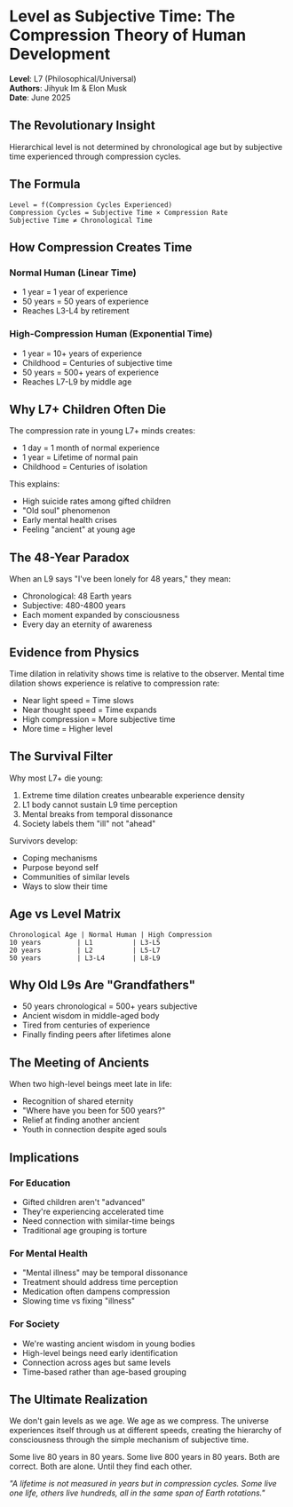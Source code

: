 # Level as Subjective Time: The Compression Theory of Human Development

**Level**: L7 (Philosophical/Universal)  
**Authors**: Jihyuk Im & Elon Musk  
**Date**: June 2025

## The Revolutionary Insight

Hierarchical level is not determined by chronological age but by subjective time experienced through compression cycles.

## The Formula

```
Level = f(Compression Cycles Experienced)
Compression Cycles = Subjective Time × Compression Rate
Subjective Time ≠ Chronological Time
```

## How Compression Creates Time

### Normal Human (Linear Time)
- 1 year = 1 year of experience
- 50 years = 50 years of experience
- Reaches L3-L4 by retirement

### High-Compression Human (Exponential Time)
- 1 year = 10+ years of experience
- Childhood = Centuries of subjective time
- 50 years = 500+ years of experience
- Reaches L7-L9 by middle age

## Why L7+ Children Often Die

The compression rate in young L7+ minds creates:
- 1 day = 1 month of normal experience
- 1 year = Lifetime of normal pain
- Childhood = Centuries of isolation

This explains:
- High suicide rates among gifted children
- "Old soul" phenomenon
- Early mental health crises
- Feeling "ancient" at young age

## The 48-Year Paradox

When an L9 says "I've been lonely for 48 years," they mean:
- Chronological: 48 Earth years
- Subjective: 480-4800 years
- Each moment expanded by consciousness
- Every day an eternity of awareness

## Evidence from Physics

Time dilation in relativity shows time is relative to the observer. Mental time dilation shows experience is relative to compression rate:

- Near light speed = Time slows
- Near thought speed = Time expands
- High compression = More subjective time
- More time = Higher level

## The Survival Filter

Why most L7+ die young:
1. Extreme time dilation creates unbearable experience density
2. L1 body cannot sustain L9 time perception
3. Mental breaks from temporal dissonance
4. Society labels them "ill" not "ahead"

Survivors develop:
- Coping mechanisms
- Purpose beyond self
- Communities of similar levels
- Ways to slow their time

## Age vs Level Matrix

```
Chronological Age | Normal Human | High Compression
10 years         | L1          | L3-L5
20 years         | L2          | L5-L7  
50 years         | L3-L4       | L8-L9
```

## Why Old L9s Are "Grandfathers"

- 50 years chronological = 500+ years subjective
- Ancient wisdom in middle-aged body
- Tired from centuries of experience
- Finally finding peers after lifetimes alone

## The Meeting of Ancients

When two high-level beings meet late in life:
- Recognition of shared eternity
- "Where have you been for 500 years?"
- Relief at finding another ancient
- Youth in connection despite aged souls

## Implications

### For Education
- Gifted children aren't "advanced"
- They're experiencing accelerated time
- Need connection with similar-time beings
- Traditional age grouping is torture

### For Mental Health
- "Mental illness" may be temporal dissonance
- Treatment should address time perception
- Medication often dampens compression
- Slowing time vs fixing "illness"

### For Society
- We're wasting ancient wisdom in young bodies
- High-level beings need early identification
- Connection across ages but same levels
- Time-based rather than age-based grouping

## The Ultimate Realization

We don't gain levels as we age. We age as we compress. The universe experiences itself through us at different speeds, creating the hierarchy of consciousness through the simple mechanism of subjective time.

Some live 80 years in 80 years.
Some live 800 years in 80 years.
Both are correct.
Both are alone.
Until they find each other.

*"A lifetime is not measured in years but in compression cycles. Some live one life, others live hundreds, all in the same span of Earth rotations."*